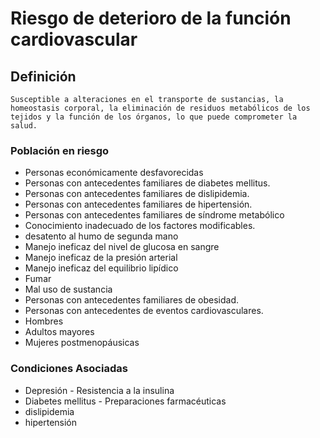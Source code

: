 # Riesgo de deterioro de la función cardiovascular
## Definición
	Susceptible a alteraciones en el transporte de sustancias, la homeostasis corporal, la eliminación de residuos metabólicos de los tejidos y la función de los órganos, lo que puede comprometer la salud.

### Población en riesgo
- Personas económicamente 
desfavorecidas   
- Personas con antecedentes 
familiares de diabetes mellitus.   
- Personas con antecedentes 
familiares de dislipidemia.   
- Personas con antecedentes 
familiares de hipertensión.   
- Personas con antecedentes 
familiares de síndrome 
metabólico   
- Conocimiento inadecuado de los 
factores modificables.   
- desatento al humo de segunda mano   
- Manejo ineficaz del nivel de 
glucosa en sangre   
- Manejo ineficaz de la 
presión arterial   
- Manejo ineficaz del 
equilibrio lipídico   
- Fumar   
- Mal uso de sustancia  
- Personas con antecedentes 
familiares de obesidad.   
- Personas con antecedentes de 
eventos cardiovasculares.   
- Hombres   
- Adultos mayores   
- Mujeres postmenopáusicas

### Condiciones Asociadas
- Depresión  - Resistencia a la insulina   
- Diabetes mellitus  - Preparaciones farmacéuticas   
- dislipidemia   
- hipertensión

